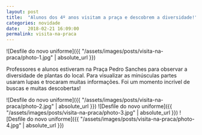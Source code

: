 ```yaml
---
layout: post
title:  "Alunos dos 4º anos visitam a praça e descobrem a diversidade!"
categories: novidade
date:   2018-02-21 16:09:00
permalink: visita-na-praca
---
```


![Desfile do novo uniforme]({{ "/assets/images/posts/visita-na-praca/photo-1.jpg" | absolute_url }})

Professores e alunos estiveram na Praça Pedro Sanches para observar a diversidade de plantas do local. Para visualizar as minúsculas partes usaram lupas e trocaram muitas informações. Foi um momento incrível de buscas e muitas descobertas!

![Desfile do novo uniforme]({{ "/assets/images/posts/visita-na-praca/photo-2.jpg" | absolute_url }})
![Desfile do novo uniforme]({{ "/assets/images/posts/visita-na-praca/photo-3.jpg" | absolute_url }})
![Desfile do novo uniforme]({{ "/assets/images/posts/visita-na-praca/photo-4.jpg" | absolute_url }})
